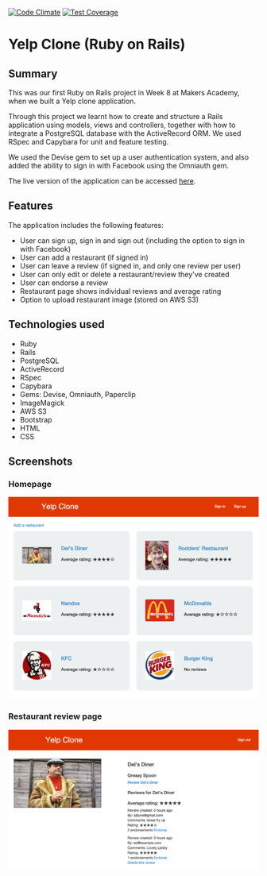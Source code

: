 [![Code Climate](https://codeclimate.com/github/ejbyne/rails-yelp/badges/gpa.svg)](https://codeclimate.com/github/ejbyne/rails-yelp)
[![Test Coverage](https://codeclimate.com/github/ejbyne/rails-yelp/badges/coverage.svg)](https://codeclimate.com/github/ejbyne/rails-yelp)

# Yelp Clone (Ruby on Rails)

## Summary

This was our first Ruby on Rails project in Week 8 at Makers Academy, when we built a Yelp clone application.

Through this project we learnt how to create and structure a Rails application using models, views and controllers, together with how to integrate a PostgreSQL database with the ActiveRecord ORM. We used RSpec and Capybara for unit and feature testing.

We used the Devise gem to set up a user authentication system, and also added the ability to sign in with Facebook using the Omniauth gem.

The live version of the application can be accessed [here](https://rails-yelp-clone.herokuapp.com).

## Features

The application includes the following features:

- User can sign up, sign in and sign out (including the option to sign in with Facebook)
- User can add a restaurant (if signed in)
- User can leave a review (if signed in, and only one review per user)
- User can only edit or delete a restaurant/review they've created
- User can endorse a review
- Restaurant page shows individual reviews and average rating
- Option to upload restaurant image (stored on AWS S3)

## Technologies used

- Ruby
- Rails
- PostgreSQL
- ActiveRecord
- RSpec
- Capybara
- Gems: Devise, Omniauth, Paperclip
- ImageMagick
- AWS S3
- Bootstrap
- HTML
- CSS

## Screenshots

### Homepage
<img src="images/home_screenshot.png">

### Restaurant review page
<img src="images/del_screenshot.png">
